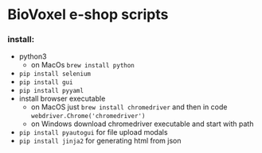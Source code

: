 # BioVoxel e-shop scripts

### install:
- python3
  - on MacOs `brew install python`
- `pip install selenium`
- `pip install gui`
- `pip install pyyaml`
- install browser executable
  - on MacOS just `brew install chromedriver` and then in code `webdriver.Chrome('chromedriver')`
  - on Windows download chromedriver executable and start with path
- `pip install pyautogui` for file upload modals
- `pip install jinja2` for generating html from json
